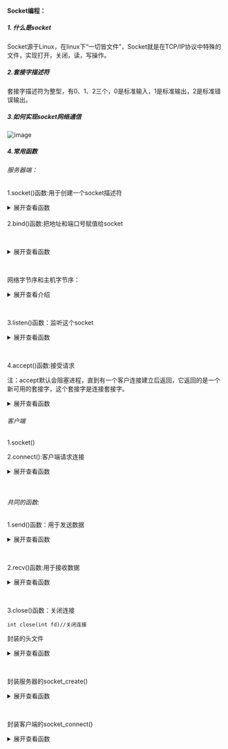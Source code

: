 #### Socket编程：
##### 1. 什么是socket
Socket源于Linux，在linux下“一切皆文件”，Socket就是在TCP/IP协议中特殊的文件，实现打开，关闭，读，写操作。
##### 2.套接字描述符
套接字描述符为整型，有0、1、2三个，0是标准输入，1是标准输出，2是标准错误输出。
##### 3.如何实现socket网络通信
![image](https://note.youdao.com/yws/res/2905/AC283EB943694497838E229F788DFE43)
##### 4.常用函数
###### 服务器端：
1.socket()函数:用于创建一个socket描述符
<details>
<summary>展开查看函数</summary>

```
int socket(int protofamily, int type, int protocol);//返回sockfd

1.protofamily：即协议域，又称为协议族（family）。常用的协议族有，AF_INET(IPV4)、AF_INET6(IPV6)、AF_LOCAL、AF_ROUTE等等
2.type：指定socket类型。常用的socket类型有，SOCK_STREAM、SOCK_DGRAM、SOCK_RAW、SOCK_PACKET、SOCK_SEQPACKET等等
3.protocol：协议。常用的协议有，IPPROTO_TCP、IPPTOTO_UDP、IPPROTO_SCTP、IPPROTO_TIPC等，它们分别对应TCP传输协议、UDP传输协议、STCP传输协议、TIPC传输协议。一一对应。
```

</details>  

<br/> 
2.bind()函数:把地址和端口号赋值给socket  

&nbsp;
<details>
<summary>展开查看函数</summary>


```
int bind(int sockfd, const struct sockaddr *addr, socklen_t addrlen);
1.sockfd：即socket描述字，它是通过socket()函数创建了，唯一标识一个socket。bind()函数就是将给这个描述字绑定一个名字。
2.一个sockaddr *指针，指向要绑定给sockfd的协议地址。
常用结构体：
struct sockaddr_in {
    sa_family_t    sin_family; /* address family: AF_INET */
    in_port_t      sin_port;   /* port in network byte order */
    struct in_addr sin_addr;   /* internet address */
};
常用定义：
htons()将端口号由主机字节序转换为网络字节序的整数值。
inet_addr()将ip字符串转换为一个网络字节的整数值。
INADDR_ANT 指向任意的ip地址
```

</details> 

&nbsp;

网络字节序和主机字节序：
<details>
<summary>展开查看介绍</summary>

```
网络字节序与主机字节序
主机字节序就是我们平常说的大端和小端模式：不同的CPU有不同的字节序类型，这些字节序是指整数在内存中保存的顺序，
这个叫做主机序。引用标准的Big-Endian和Little-Endian的定义如下：

a) Little-Endian就是低位字节排放在内存的低地址端，高位字节排放在内存的高地址端。

b) Big-Endian就是高位字节排放在内存的低地址端，低位字节排放在内存的高地址端。

网络字节序：4个字节的32 bit值以下面的次序传输：首先是0～7bit，其次8～15bit，然后16～23bit，最后是24~31bit。
这种传输次序称作大端字节序。由于TCP/IP首部中所有的二进制整数在网络中传输时都要求以这种次序，因此它又称作网
络字节序。字节序，顾名思义字节的顺序，就是大于一个字节类型的数据在内存中的存放顺序，一个字节的数据没有顺序的
问题了。

```

</details>

&nbsp;

3.listen()函数：监听这个socket  

<details>
<summary>展开查看函数</summary>

```
int listen(int sockfd, int backlog)；
listen函数的第一个参数即为要监听的socket描述字，第二个参数为相应socket可以排队的最大连接个数。
socket()函数创建的socket默认是一个主动类型的，listen函数将socket变为被动类型的，等待客户的连接请求。
```

</details>

&nbsp;

4.accept()函数:接受请求   

注：accept默认会阻塞进程，直到有一个客户连接建立后返回，它返回的是一个新可用的套接字，这个套接字是连接套接字。
<details>
<summary>展开查看函数</summary>

```
int accept(int sockfd, struct sockaddr *addr, socklen_t *addrlen); //返回连接connect_fd
1.sockfd：参数sockfd就是上面解释中的监听套接字。
2.addr：这是一个结果参数，addr结构体，它用来接受一个返回值，这返回值指定客户端的地址。
3.len：用来接受上述addr的结构的大小的，它指明addr结构所占有的字节个数。

int getpeername(int sockfd,struct sockaddr * addr,int *addrlen);//获取客户端地址
1.sockfd 是套接字的描述符
2.addr   是指向struct sockaddr的指针。存着客户端的信息
3.addrlen是int的指针，初始化为sizeof(struct sockaddr)

int gethostname(char *hostname,size_t size);
1.hostname保存主机名
2.hostname数组的长度

```

</details>

###### 客户端
1.socket()  

2.connect():客户端请求连接  
<details>
<summary>展开查看函数</summary>

```
int connect(int sockfd, const struct sockaddr *addr, socklen_t addrlen);
1.sockfd同上
2.addr为服务器的socket地址
3.addrlen为socket地址的长度。
客户端通过调用connect函数来建立与TCP服务器的连接。
```

</details>

&nbsp;

###### 共同的函数:
1.send()函数：用于发送数据
<details>
<summary>展开查看函数</summary>

```
int send(int sockfd, const void *buf, int len, int flags);
1.sockfd发送数据的套接字描述符
2.buf发送数据的指针
3.len为长度
4.flags设置为0
```

</details>

&nbsp;

2.recv()函数:用于接收数据
<details>
<summary>展开查看函数</summary>

```
int recv(int sockfd, const void *buf, int len, int flags);
1.sockfd读数据的套接字描述符
2.buf读数据的指针
3.len为长度
4.flags设置为0
```

</details>

&nbsp;

3.close()函数：关闭连接
```
int close(int fd)//关闭连接
```

封装的头文件
<details>
<summary>展开查看函数</summary>

```
#include <sys/socket.h>
#include <sys/types.h>
#include <arpa/inet.h>
#include <stdio.h>
#include <unistd.h>
#include <stdlib.h>
#include <string.h>
```

</details>

&nbsp;

封装服务器的socket_create()
<details>
<summary>展开查看函数</summary>

```
int socket_create(int port) {
    int sockfd;
    struct sockaddr_in addr;

    if ((sockfd = socket(AF_INET, SOCK_STREAM, 0)) < 0) {
        return -1;
    }
    addr.sin_family = AF_INET;
    addr.sin_port = htons(port);
    addr.sin_addr.s_addr = htonl(INADDR_ANY);

    if (bind(sockfd, (struct sockaddr *)&addr, sizeof(addr)) < 0) {
        return -1;

    }

    if (listen(sockfd, 20) < 0) {
        return -1;
    }
    return sockfd;
}

```
</details>

&nbsp;

封装客户端的socket_connect()
<details>
<summary>展开查看函数</summary>

```
int socket_connect(char *host, int port) {
    int sockfd;
    struct sockaddr_in server;
    if ((sockfd = socket(AF_INET, SOCK_STREAM, 0)) < 0) {
        return -1;
    }
    server.sin_family = AF_INET;
    server.sin_port = htons(port);
    server.sin_addr.s_addr = inet_addr(host);
    if (connect(sockfd, (struct sockaddr *)&server, sizeof(server)) < 0) {
        return -1;
    }

    return sockfd;
}
```
</details>

&nbsp;

